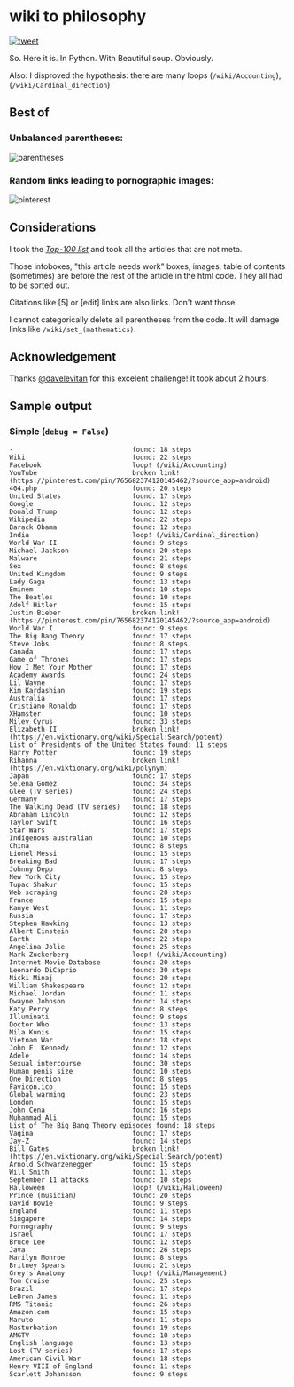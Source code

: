 # wiki to philosophy

[![tweet](twitter.png)](https://twitter.com/davelevitan/status/935619980594466816)

So. Here it is. In Python. With Beautiful soup. Obviously.

Also: I disproved the hypothesis: there are many loops (`/wiki/Accounting`), (`/wiki/Cardinal_direction`)

## Best of

### Unbalanced parentheses:

![parentheses](parentheses.png)

### Random links leading to pornographic images:

![pinterest](pinterest.png)

## Considerations

I took the [_Top-100 list_](https://en.wikipedia.org/wiki/Wikipedia:Multiyear_ranking_of_most_viewed_pages#Top-100_list) and took all the articles that are not meta.

Those infoboxes, "this article needs work" boxes, images, table of contents (sometimes) are before the rest of the article in the html code. They all had to be sorted out.

Citations like [5] or [edit] links are also links. Don't want those.

I cannot categorically delete all parentheses from the code. It will damage links like `/wiki/set_(mathematics)`.

## Acknowledgement

Thanks [@davelevitan](https://twitter.com/davelevitan) for this excelent challenge! It took about 2 hours.

## Sample output

### Simple (`debug = False`)

	-                              found: 18 steps
	Wiki                           found: 22 steps
	Facebook                       loop! (/wiki/Accounting)
	YouTube                        broken link!(https://pinterest.com/pin/765682374120145462/?source_app=android)
	404.php                        found: 20 steps
	United States                  found: 17 steps
	Google                         found: 12 steps
	Donald Trump                   found: 12 steps
	Wikipedia                      found: 22 steps
	Barack Obama                   found: 12 steps
	India                          loop! (/wiki/Cardinal_direction)
	World War II                   found: 9 steps
	Michael Jackson                found: 20 steps
	Malware                        found: 21 steps
	Sex                            found: 8 steps
	United Kingdom                 found: 9 steps
	Lady Gaga                      found: 13 steps
	Eminem                         found: 10 steps
	The Beatles                    found: 10 steps
	Adolf Hitler                   found: 15 steps
	Justin Bieber                  broken link!(https://pinterest.com/pin/765682374120145462/?source_app=android)
	World War I                    found: 9 steps
	The Big Bang Theory            found: 17 steps
	Steve Jobs                     found: 8 steps
	Canada                         found: 17 steps
	Game of Thrones                found: 17 steps
	How I Met Your Mother          found: 17 steps
	Academy Awards                 found: 24 steps
	Lil Wayne                      found: 17 steps
	Kim Kardashian                 found: 19 steps
	Australia                      found: 17 steps
	Cristiano Ronaldo              found: 17 steps
	XHamster                       found: 10 steps
	Miley Cyrus                    found: 33 steps
	Elizabeth II                   broken link!(https://en.wiktionary.org/wiki/Special:Search/potent)
	List of Presidents of the United States found: 11 steps
	Harry Potter                   found: 19 steps
	Rihanna                        broken link!(https://en.wiktionary.org/wiki/polynym)
	Japan                          found: 17 steps
	Selena Gomez                   found: 34 steps
	Glee (TV series)               found: 24 steps
	Germany                        found: 17 steps
	The Walking Dead (TV series)   found: 18 steps
	Abraham Lincoln                found: 12 steps
	Taylor Swift                   found: 16 steps
	Star Wars                      found: 17 steps
	Indigenous australian          found: 10 steps
	China                          found: 8 steps
	Lionel Messi                   found: 15 steps
	Breaking Bad                   found: 17 steps
	Johnny Depp                    found: 8 steps
	New York City                  found: 15 steps
	Tupac Shakur                   found: 15 steps
	Web scraping                   found: 20 steps
	France                         found: 15 steps
	Kanye West                     found: 11 steps
	Russia                         found: 17 steps
	Stephen Hawking                found: 13 steps
	Albert Einstein                found: 20 steps
	Earth                          found: 22 steps
	Angelina Jolie                 found: 25 steps
	Mark Zuckerberg                loop! (/wiki/Accounting)
	Internet Movie Database        found: 20 steps
	Leonardo DiCaprio              found: 30 steps
	Nicki Minaj                    found: 20 steps
	William Shakespeare            found: 12 steps
	Michael Jordan                 found: 11 steps
	Dwayne Johnson                 found: 14 steps
	Katy Perry                     found: 8 steps
	Illuminati                     found: 9 steps
	Doctor Who                     found: 13 steps
	Mila Kunis                     found: 15 steps
	Vietnam War                    found: 18 steps
	John F. Kennedy                found: 12 steps
	Adele                          found: 14 steps
	Sexual intercourse             found: 30 steps
	Human penis size               found: 10 steps
	One Direction                  found: 8 steps
	Favicon.ico                    found: 15 steps
	Global warming                 found: 23 steps
	London                         found: 15 steps
	John Cena                      found: 16 steps
	Muhammad Ali                   found: 15 steps
	List of The Big Bang Theory episodes found: 18 steps
	Vagina                         found: 17 steps
	Jay-Z                          found: 14 steps
	Bill Gates                     broken link!(https://en.wiktionary.org/wiki/Special:Search/potent)
	Arnold Schwarzenegger          found: 15 steps
	Will Smith                     found: 11 steps
	September 11 attacks           found: 10 steps
	Halloween                      loop! (/wiki/Halloween)
	Prince (musician)              found: 20 steps
	David Bowie                    found: 9 steps
	England                        found: 11 steps
	Singapore                      found: 14 steps
	Pornography                    found: 9 steps
	Israel                         found: 17 steps
	Bruce Lee                      found: 12 steps
	Java                           found: 26 steps
	Marilyn Monroe                 found: 8 steps
	Britney Spears                 found: 21 steps
	Grey's Anatomy                 loop! (/wiki/Management)
	Tom Cruise                     found: 25 steps
	Brazil                         found: 17 steps
	LeBron James                   found: 11 steps
	RMS Titanic                    found: 26 steps
	Amazon.com                     found: 15 steps
	Naruto                         found: 11 steps
	Masturbation                   found: 19 steps
	AMGTV                          found: 18 steps
	English language               found: 13 steps
	Lost (TV series)               found: 17 steps
	American Civil War             found: 18 steps
	Henry VIII of England          found: 11 steps
	Scarlett Johansson             found: 9 steps